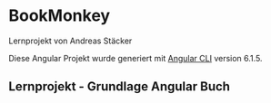 # BookMonkey

Lernprojekt von Andreas Stäcker

Diese Angular Projekt wurde generiert mit  [Angular CLI](https://github.com/angular/angular-cli) version 6.1.5.

## Lernprojekt - Grundlage Angular Buch



